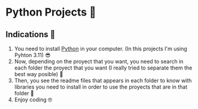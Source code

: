 # Python Projects :snake:

## Indications :hugs:

1. You need to install [Python](https://www.python.org/downloads/) in your computer. (In this projects I'm using Pyhton 3.11) :sunglasses:
2. Now, depending on the proyect that you want, you need to search in each folder the proyect that you want (I really tried to separate them the best way posible) :thinking:
3. Then, you see the readme files that appears in each folder to know with libraries you need to install in order to use the proyects that are in that folder :monocle_face:
4. Enjoy coding :nerd_face:

